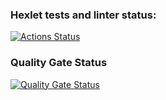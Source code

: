 ### Hexlet tests and linter status:
[![Actions Status](https://github.com/Glazoff/frontend-project-46/actions/workflows/hexlet-check.yml/badge.svg)](https://github.com/Glazoff/frontend-project-46/actions)

### Quality Gate Status
[![Quality Gate Status](https://sonarcloud.io/api/project_badges/measure?project=Glazoff_frontend-project-46&metric=alert_status)](https://sonarcloud.io/summary/new_code?id=Glazoff_frontend-project-46)

